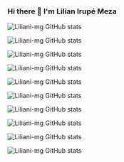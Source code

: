 ### Hi there 👋 I'm Lilian Irupé Meza


![Liliani-mg GitHub stats](https://github-readme-stats.vercel.app/api?username=Liliani-mg&show_icons=true&theme=dark)

![Liliani-mg GitHub stats](https://github-readme-stats.vercel.app/api?username=Liliani-mg&show_icons=true&theme=radical)

![Liliani-mg GitHub stats](https://github-readme-stats.vercel.app/api?username=Liliani-mg&show_icons=true&theme=merko)

![Liliani-mg GitHub stats](https://github-readme-stats.vercel.app/api?username=Liliani-mg&show_icons=true&theme=gruvbox)

![Liliani-mg GitHub stats](https://github-readme-stats.vercel.app/api?username=Liliani-mg&show_icons=true&theme=tokyonight)

![Liliani-mg GitHub stats](https://github-readme-stats.vercel.app/api?username=Liliani-mg&show_icons=true&theme=onedark)

![Liliani-mg GitHub stats](https://github-readme-stats.vercel.app/api?username=Liliani-mg&show_icons=true&theme=cobalt)

![Liliani-mg GitHub stats](https://github-readme-stats.vercel.app/api?username=Liliani-mg&show_icons=true&theme=dracula)

![Liliani-mg GitHub stats](https://github-readme-stats.vercel.app/api?username=Liliani-mg&show_icons=true&theme=highcontrast)

![Liliani-mg GitHub stats](https://github-readme-stats.vercel.app/api?username=Liliani-mg&show_icons=true&theme=synthwave)


<!--
**Liliani-mg/Liliani-mg** is a ✨ _special_ ✨ repository because its `README.md` (this file) appears on your GitHub profile.

Here are some ideas to get you started:

- 🔭 I’m currently working on ...
- 🌱 I’m currently learning ...
- 👯 I’m looking to collaborate on ...
- 🤔 I’m looking for help with ...
- 💬 Ask me about ...
- 📫 How to reach me: ...
- 😄 Pronouns: ...
- ⚡ Fun fact: ...
-->

